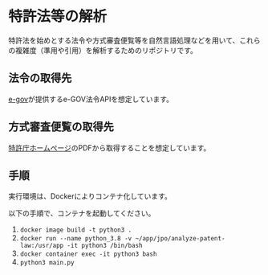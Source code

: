 # 特許法等の解析
特許法を始めとする法令や方式審査便覧等を自然言語処理などを用いて、これらの複雑度（準用や引用）を解析するためのリポジトリです。

## 法令の取得先
[e-gov](https://www.e-gov.go.jp/)が提供するe-GOV法令APIを想定しています。

## 方式審査便覧の取得先
[特許庁ホームページ](https://www.jpo.go.jp/system/laws/rule/guideline/hoshiki-shinsa-binran/index.html)のPDFから取得することを想定しています。

## 手順
実行環境は、Dockerによりコンテナ化しています。

以下の手順で、コンテナを起動してください。
1. `docker image build -t python3 .`
1. `docker run --name python_3.8 -v ~/app/jpo/analyze-patent-law:/usr/app -it python3 /bin/bash`
1. `docker container exec -it python3 bash`
1. `python3 main.py`